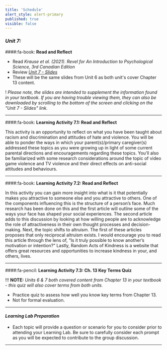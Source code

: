 ```yaml
---
title: 'Schedule'
alert_style: alert-primary
published: true
visible: false
---
```


### ***Unit 7:***

####:fa-book: **Read and Reflect**

- Read *Krause et al. (2021). Revel for An Introduction to Psychological Science, 3rd Canadian Edition*
- Review [*Unit 7 - Slides*](PSYC106-CH13SocialPsychology-3rdEd.pptx)
 - These will be the same slides from Unit 6 as both unit's cover Chapter 13 content.

! *Please note, the slides are intended to supplement the information found in your textbook. If you are having trouble viewing them, they can also be downloaded by scrolling to the bottom of the screen and clicking on the "Unit 7 - Slides" link.*

---

####:fa-book: **Learning Activity 7.1: Read and Reflect**

This activity is an opportunity to reflect on what you have been taught about racism and discrimination and attitudes of hate and violence. You will be able to ponder the ways in which your parent(s)/primary caregiver(s) addressed these topics as you were growing up in light of some current parental directions and encouragements regarding these topics. You’ll also be familiarized with some research considerations around the topic of video game violence and TV violence and their direct effects on anti-social attitudes and behaviours.

---

####:fa-book: **Learning Activity 7.2: Read and Reflect**

In this activity you can gain more insight into what is it that potentially makes you attractive to someone else and you attractive to others. One of the components influencing this is the structure of a person’s face. Much research has been done on this and the first article will outline some of the ways your face has shaped your social experiences. The second article adds to this discussion by looking at how willing people are to acknowledge the role of attractiveness in their own thought processes and decision-making. Next, the topic shifts to altruism. The first of these articles proposes that only reciprocal altruism exists. I would encourage you to read this article through the lens of, “Is it truly possible to know another’s motivation or intention?” Lastly, Random Acts of Kindness is a website that offers great resources and opportunities to increase kindness in your, and others, lives.

---

####:fa-pencil: **Learning Activity 7.3: Ch. 13 Key Terms Quiz**

!!! **NOTE:** *Units 6 & 7 both covered content from Chapter 13 in your textbook - this quiz will also cover terms from both units.*

- Practice quiz to assess how well you know key terms from Chapter 13.
 - Not for formal evaluation.


---

#### ***Learning Lab Preparation***

- Each topic will provide a question or scenario for you to consider prior to attending your Learning Lab. Be sure to carefully consider each prompt as you will be expected to contribute to the group discussion.

---
